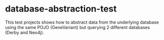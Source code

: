 # database-abstraction-test

This test projects shows how to abstract data from the underlying database using the same POJO (GeneVariant) but querying 2 different databases (Derby and Neo4j).
